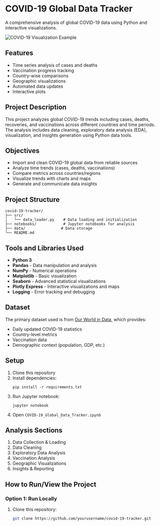# COVID-19 Global Data Tracker

A comprehensive analysis of global COVID-19 data using Python and interactive visualizations.

![COVID-19 Visualization Example](https://github.com/yourusername/covid-19-tracker/raw/main/images/covid_viz_sample.png)

## Features

- Time series analysis of cases and deaths
- Vaccination progress tracking
- Country-wise comparisons
- Geographic visualizations
- Automated data updates
- Interactive plots

## Project Description
This project analyzes global COVID-19 trends including cases, deaths, recoveries, and vaccinations across different countries and time periods. The analysis includes data cleaning, exploratory data analysis (EDA), visualization, and insights generation using Python data tools.

## Objectives
- Import and clean COVID-19 global data from reliable sources
- Analyze time trends (cases, deaths, vaccinations)
- Compare metrics across countries/regions
- Visualize trends with charts and maps
- Generate and communicate data insights

## Project Structure
```
covid-19-tracker/
├── src/
│   └── data_loader.py    # Data loading and initialization
├── notebooks/            # Jupyter notebooks for analysis
├── data/                # Data storage
└── README.md
```

## Tools and Libraries Used
- **Python 3**
- **Pandas** - Data manipulation and analysis
- **NumPy** - Numerical operations
- **Matplotlib** - Basic visualization
- **Seaborn** - Advanced statistical visualizations
- **Plotly Express** - Interactive visualizations and maps
- **Logging** - Error tracking and debugging

## Dataset
The primary dataset used is from [Our World in Data](https://ourworldindata.org/covid-deaths), which provides:
- Daily updated COVID-19 statistics
- Country-level metrics
- Vaccination data
- Demographic context (population, GDP, etc.)

## Setup

1. Clone this repository
2. Install dependencies:
   ```
   pip install -r requirements.txt
   ```
3. Run Jupyter notebook:
   ```
   jupyter notebook
   ```
4. Open `COVID-19_Global_Data_Tracker.ipynb`

## Analysis Sections

1. Data Collection & Loading
2. Data Cleaning
3. Exploratory Data Analysis
4. Vaccination Analysis
5. Geographic Visualizations
6. Insights & Reporting

## How to Run/View the Project

### Option 1: Run Locally
1. Clone this repository:
   ```bash
   git clone https://github.com/yourusername/covid-19-tracker.git